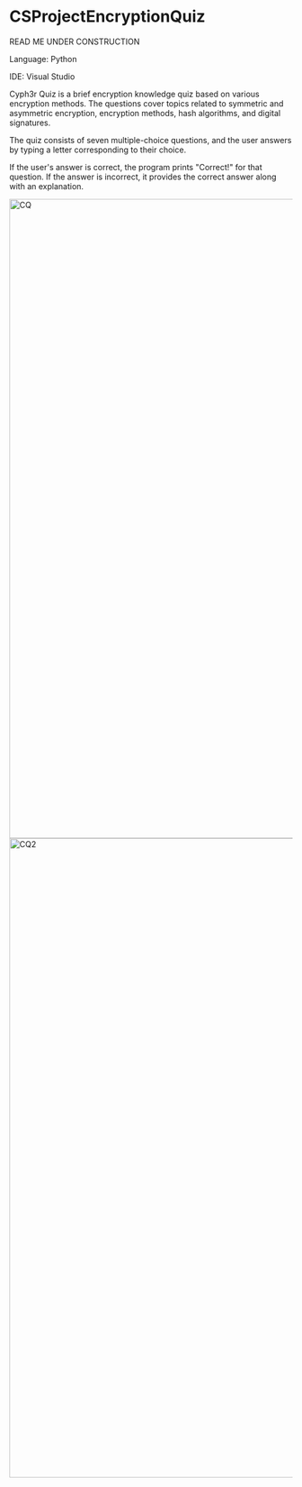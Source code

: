 # CSProjectEncryptionQuiz

READ ME UNDER CONSTRUCTION

Language: Python 


IDE: Visual Studio

Cyph3r Quiz is a brief encryption knowledge quiz based on various encryption methods. 
The questions cover topics related to symmetric and asymmetric encryption, encryption methods, hash algorithms, and digital signatures. 

The quiz consists of seven multiple-choice questions, and the user answers by typing a letter corresponding to their choice. 

If the user's answer is correct, the program prints "Correct!" for that question. If the answer is incorrect, it provides the correct answer along with an explanation.


<img width="1135" alt="CQ" src="https://github.com/CMoret/CSProjectEncryptionQuiz/assets/134563934/da680e23-ac3b-4d4f-8ace-6c8735a3ed17">

<img width="1135" alt="CQ2" src="https://github.com/CMoret/CSProjectEncryptionQuiz/assets/134563934/d8df1911-afbb-49b6-8981-d2edf165a025">
